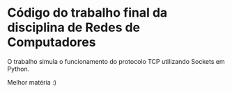 # Código do trabalho final da disciplina de Redes de Computadores

O trabalho simula o funcionamento do protocolo TCP utilizando Sockets em Python.







Melhor matéria :)
